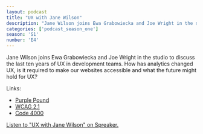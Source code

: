 ```yaml
---
layout: podcast
title: "UX with Jane Wilson"
description: "Jane Wilson joins Ewa Grabowiecka and Joe Wright in the studio to discuss the last ten years of UX in development teams. How has analytics changed UX, is it required to make our websites accessible and what the future might hold for UX?"
categories: ['podcast_season_one']
season: 'S1'
number: 'E4'
---
```


Jane Wilson joins Ewa Grabowiecka and Joe Wright in the studio to discuss the last ten years of UX in development teams. How has analytics changed UX, is it required to make our websites accessible and what the future might hold for UX?

Links:

* [Purple Pound](https://wearepurple.org.uk/the-purple-pound-infographic/)
* [WCAG 2.1](https://www.w3.org/TR/WCAG21/)
* [Code 4000](https://code4000.org/en)

<a class="spreaker-player" href="https://www.spreaker.com/episode/19186451" data-resource="episode_id=19186451" data-width="100%" data-height="200px" data-theme="light" data-playlist="false" data-playlist-continuous="false" data-autoplay="false" data-live-autoplay="false" data-chapters-image="true" data-episode-image-position="right" data-hide-logo="false" data-hide-likes="false" data-hide-comments="false" data-hide-sharing="false" data-hide-download="true">Listen to "UX with Jane Wilson" on Spreaker.</a>
